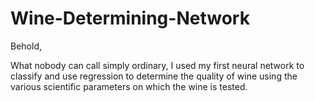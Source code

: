 # Wine-Determining-Network
Behold,

What nobody can call simply ordinary, I used my first neural network to classify and use regression to determine the quality of wine using the various scientific parameters on which the wine is tested.
